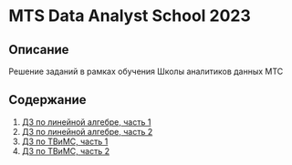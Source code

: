 # MTS Data Analyst School 2023

## Описание

Решение заданий в рамках обучения Школы аналитиков данных МТС

## Содержание

1. [ДЗ по линейной алгебре, часть 1](./linalg/hw_linalg_1.ipynb)
2. [ДЗ по линейной алгебре, часть 2](./linalg/hw_linalg_2.ipynb)
3. [ДЗ по ТВиМС, часть 1](./stat/hw_stat_1.ipynb)
4. [ДЗ по ТВиМС, часть 2](./stat/hw_stat_2.ipynb)